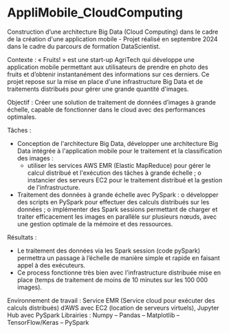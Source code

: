 # AppliMobile_CloudComputing
Construction d’une architecture Big Data (Cloud Computing) dans le cadre de la création d'une application mobile - Projet réalisé en septembre 2024 dans le cadre du parcours de formation DataScientist.

Contexte : « Fruits! » est une start-up AgriTech qui développe une application mobile permettant aux utilisateurs de prendre en photo des fruits et d’obtenir instantanément des informations sur ces derniers. Ce projet repose sur la mise en place d'une infrastructure Big Data et de traitements distribués pour gérer une grande quantité d'images.

Objectif : Créer une solution de traitement de données d’images à grande échelle, capable de fonctionner dans le cloud avec des performances optimales.

Tâches :
-	Conception de l'architecture Big Data, développer une architecture Big Data intégrée à l'application mobile pour le traitement et la classification des images :
    - utiliser les services AWS EMR (Elastic MapReduce) pour gérer le calcul distribué et l'exécution des tâches à grande échelle ;
o	instancier des serveurs EC2 pour le traitement distribué et la gestion de l'infrastructure.
-	Traitement des données à grande échelle avec PySpark :
o	développer des scripts en PySpark pour effectuer des calculs distribués sur les données ;
o	implémenter des Spark sessions permettant de charger et traiter efficacement les images en parallèle sur plusieurs nœuds, avec une gestion optimale de la mémoire et des ressources.

Résultats : 
-	Le traitement des données via les Spark session (code pySpark) permettra un passage à l’échelle de manière simple et rapide en faisant appel à des exécuteurs.
-	Ce process fonctionne très bien avec l'infrastructure distribuée mise en place (temps de traitement de moins de 10 minutes sur les 100 000 images). 

Environnement de travail : Service EMR (Service cloud pour exécuter des calculs distribués) d’AWS avec EC2 (location de serveurs virtuels), Jupyter Hub avec PySpark
Librairies : Numpy – Pandas – Matplotlib – TensorFlow/Keras – PySpark
